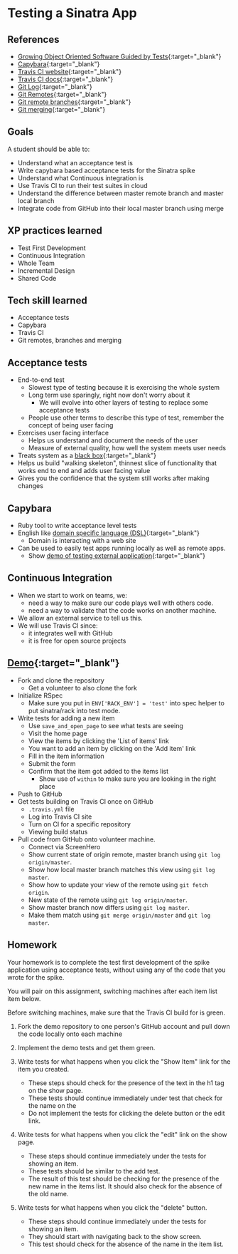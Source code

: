 # Testing a Sinatra App

## References
* [Growing Object Oriented Software Guided by Tests](http://www.amazon.com/Growing-Object-Oriented-Software-Guided-Tests/dp/0321503627){:target="_blank"}
* [Capybara](https://github.com/jnicklas/capybara){:target="_blank"}
* [Travis CI website](https://travis-ci.org/){:target="_blank"}
* [Travis CI docs](http://docs.travis-ci.com/){:target="_blank"}
* [Git Log](http://git-scm.com/book/en/Git-Basics-Viewing-the-Commit-History){:target="_blank"}
* [Git Remotes](http://git-scm.com/book/en/Git-Basics-Working-with-Remotes){:target="_blank"}
* [Git remote branches](http://git-scm.com/book/en/Git-Branching-Remote-Branches){:target="_blank"}
* [Git merging](http://git-scm.com/book/en/Git-Branching-Basic-Branching-and-Merging){:target="_blank"}

## Goals
A student should be able to:

* Understand what an acceptance test is
* Write capybara based acceptance tests for the Sinatra spike
* Understand what Continuous integration is
* Use Travis CI to run their test suites in cloud
* Understand the difference between master remote branch and master local branch
* Integrate code from GitHub into their local master branch using merge

## XP practices learned

* Test First Development
* Continuous Integration
* Whole Team
* Incremental Design
* Shared Code

## Tech skill learned

* Acceptance tests
* Capybara
* Travis CI
* Git remotes, branches and merging

## Acceptance tests

* End-to-end test
    * Slowest type of testing because it is exercising the whole system
    * Long term use sparingly, right now don't worry about it
        * We will evolve into other layers of testing to replace some acceptance tests
    * People use other terms to describe this type of test, remember the concept of being user facing
* Exercises user facing interface
    * Helps us understand and document the needs of the user
    * Measure of external quality, how well the system meets user needs
* Treats system as a [black box](http://en.wikipedia.org/wiki/Black_box_testing){:target="_blank"}
* Helps us build "walking skeleton", thinnest slice of functionality that works end to end and adds user facing value
* Gives you the confidence that the system still works after making changes

## Capybara

* Ruby tool to write acceptance level tests
* English like [domain specific language (DSL)](http://en.wikipedia.org/wiki/Domain-specific_language){:target="_blank"}
    * Domain is interacting with a web site
* Can be used to easily test apps running locally as well as remote apps.
    * Show [demo of testing external application](https://github.com/gSchool/capybara_with_external_application){:target="_blank"}

## Continuous Integration

* When we start to work on teams, we:
    * need a way to make sure our code plays well with others code.
    * need a way to validate that the code works on another machine.
* We allow an external service to tell us this.
* We will use Travis CI since:
    * it integrates well with GitHub
    * it is free for open source projects

## [Demo](https://github.com/gSchool/tested_http_basics_with_sinatra){:target="_blank"}
* Fork and clone the repository
    * Get a volunteer to also clone the fork
* Initialize RSpec
    * Make sure you put in `ENV['RACK_ENV'] = 'test'` into spec helper to put sinatra/rack into test mode.
* Write tests for adding a new item
    * Use `save_and_open_page` to see what tests are seeing
    * Visit the home page
    * View the items by clicking the 'List of items' link
    * You want to add an item by clicking on the 'Add item' link
    * Fill in the item information
    * Submit the form
    * Confirm that the item got added to the items list
        * Show use of `within` to make sure you are looking in the right place
* Push to GitHub
* Get tests building on Travis CI once on GitHub
    * `.travis.yml` file
    * Log into Travis CI site
    * Turn on CI for a specific repository
    * Viewing build status
* Pull code from GitHub onto volunteer machine.
    * Connect via ScreenHero
    * Show current state of origin remote, master branch using `git log origin/master`.
    * Show how local master branch matches this view using `git log master`.
    * Show how to update your view of the remote using `git fetch origin`.
    * New state of the remote using `git log origin/master`.
    * Show master branch now differs using `git log master`.
    * Make them match using `git merge origin/master` and `git log master`.

## Homework

Your homework is to complete the test first development of the spike application using
acceptance tests, without using any of the code that you wrote for the spike.

You will pair on this assignment, switching machines after each item list item below.

Before switching machines, make sure that the Travis CI build for is green.

1. Fork the demo repository to one person's GitHub account and pull down the code locally onto each machine

1. Implement the demo tests and get them green.

1. Write tests for what happens when you click the "Show Item" link
for the item you created.
    * These steps should check for the presence of the text in the h1 tag on the show page.
    * These tests should continue immediately under test that check for the name on the
    * Do not implement the tests for clicking the delete button or the edit link.

1. Write tests for what happens when you click the "edit" link on the show page.
    * These steps should continue immediately under the tests for showing an item.
    * These tests should be similar to the add test.
    * The result of this test should be checking for the presence of the new name
    in the items list. It should also check for the absence of the old name.

1. Write tests for what happens when you click the "delete" button.
    * These steps should continue immediately under the tests for showing an item.
    * They should start with navigating back to the show screen.
    * This test should check for the absence of the name in the item list.




